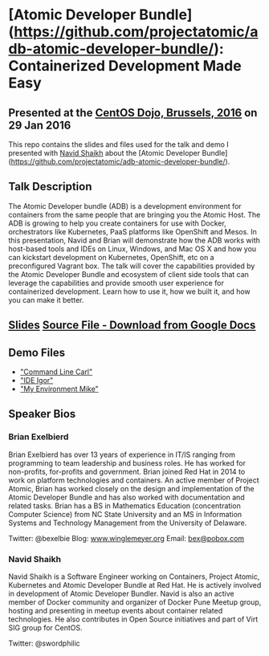# [Atomic Developer Bundle] (https://github.com/projectatomic/adb-atomic-developer-bundle/): Containerized Development Made Easy
## Presented at the [CentOS Dojo, Brussels, 2016](https://wiki.centos.org/Events/Dojo/Brussels2016) on 29 Jan 2016

This repo contains the slides and files used
for the talk and demo I presented with [Navid
Shaikh](https://twitter.com/swordphilic) about the [Atomic Developer
Bundle] (https://github.com/projectatomic/adb-atomic-developer-bundle/).

## Talk Description

The Atomic Developer bundle (ADB) is a development environment for
containers from the same people that are bringing you the Atomic
Host. The ADB is growing to help you create containers for use with
Docker, orchestrators like Kubernetes, PaaS platforms like OpenShift
and Mesos. In this presentation, Navid and Brian will demonstrate how
the ADB works with host-based tools and IDEs on Linux, Windows, and Mac
OS X and how you can kickstart development on Kubernetes, OpenShift,
etc on a preconfigured Vagrant box. The talk will cover the capabilities
provided by the Atomic Developer Bundle and ecosystem of client side tools
that can leverage the capabilities and provide smooth user experience
for containerized development. Learn how to use it, how we built it,
and how you can make it better.

## [Slides](http://www.winglemeyer.org/bexelbie-talks-demos/CentOS.Dojo.Brussels.2016/adb_centos_dojo_brussels_2016.pdf) [Source File - Download from Google Docs](slides.pptx)

## Demo Files

- ["Command Line Carl"](carl)
- ["IDE Igor"](igor)
- ["My Environment Mike"](mike)

## Speaker Bios

### Brian Exelbierd

Brian Exelbierd has over 13 years of experience in IT/IS ranging from
programming to team leadership and business roles.  He has worked for
non-profits, for-profits and government. Brian joined Red Hat in 2014 to
work on platform technologies and containers. An active member of Project
Atomic, Brian has worked closely on the design and implementation of
the Atomic Developer Bundle and has also worked with documentation and
related tasks.  Brian has a BS in Mathematics Education (concentration
Computer Science) from NC State University and an MS in Information
Systems and Technology Management from the University of Delaware.

Twitter: @bexelbie Blog: www.winglemeyer.org Email: bex@pobox.com

### Navid Shaikh

Navid Shaikh is a Software Engineer working on Containers, Project
Atomic, Kubernetes and Atomic Developer Bundle at Red Hat. He is actively
involved in development of Atomic Developer Bundler. Navid is also an
active member of Docker community and organizer of Docker Pune Meetup
group, hosting and presenting in meetup events about container related
technologies. He also contributes in Open Source initiatives and part
of Virt SIG group for CentOS.

Twitter: @swordphilic
